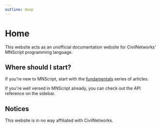 ```yaml
---
outline: deep
---
```


# Home

This website acts as an unofficial documentation website for CivilNetworks' MNScript programming language.

## Where should I start?

If you're new to MNScript, start with the [fundamentals](/fundamentals/getting-started) series of articles.

If you're well versed in MNScript already, you can check out the API reference on the sidebar.

## Notices

This website is in no way affiliated with CivilNetworks.
